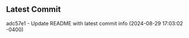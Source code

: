 
## Latest Commit
adc57e1 - Update README with latest commit info (2024-08-29 17:03:02 -0400) <Yunxi-Zhou>
